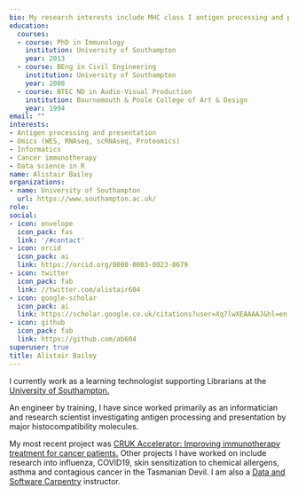 ```yaml
---
bio: My research interests include MHC class I antigen processing and presentation, data science in R and Omics
education:
  courses:
  - course: PhD in Immunology
    institution: University of Southampton
    year: 2013
  - course: BEng in Civil Engineering
    institution: University of Southampton
    year: 2008
  - course: BTEC ND in Audio-Visual Production
    institution: Bournemouth & Poole College of Art & Design
    year: 1994
email: ""
interests:
- Antigen processing and presentation
- Omics (WES, RNAseq, scRNAseq, Proteomics)
- Informatics
- Cancer immunotherapy
- Data science in R
name: Alistair Bailey
organizations:
- name: University of Southampton
  url: https://www.southampton.ac.uk/
role: 
social:
- icon: envelope
  icon_pack: fas
  link: '/#contact'
- icon: orcid
  icon_pack: ai
  link: https://orcid.org/0000-0003-0023-8679
- icon: twitter
  icon_pack: fab
  link: //twitter.com/alistair604
- icon: google-scholar
  icon_pack: ai
  link: https://scholar.google.co.uk/citations?user=Xq7lwXEAAAAJ&hl=en
- icon: github
  icon_pack: fab
  link: https://github.com/ab604
superuser: true
title: Alistair Bailey
---
```


I currently work as a learning technologist supporting Librarians at the
[University of Southampton.](https://www.soton.ac.uk) 

An engineer by training, I have since worked primarily as an informatician and research scientist investigating antigen processing and presentation by major histocompatibility molecules.

My most recent project was [CRUK Accelerator: Improving immunotherapy treatment for cancer patients.](https://www.cancerresearchuk.org/funding-for-researchers/accelerator-award/portfolio-funded-projects-outputs) Other projects I have worked on include research into influenza, COVID19, skin sensitization to chemical allergens, asthma and contagious cancer in the Tasmanian Devil. I am also a [Data and Software Carpentry](https://carpentries.org/) instructor. 
